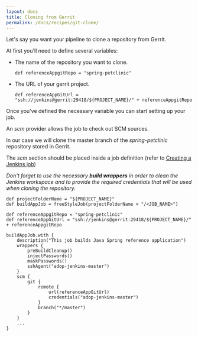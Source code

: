 ```yaml
---
layout: docs
title: Cloning from Gerrit
permalink: /docs/recipes/git-clone/
---
```


Let's say you want your pipeline to clone a repository from Gerrit.

At first you'll need to define several variables:

* The name of the repository you want to clone.

    ```
    def referenceAppgitRepo = "spring-petclinic"
    ```

* The URL of your gerrit project.

    ```
    def referenceAppGitUrl = "ssh://jenkins@gerrit:29418/${PROJECT_NAME}/" + referenceAppgitRepo
    ```

Once you've defined the necessary variable you can start setting up your job.

An _scm_ provider allows the job to check out SCM sources.

In our case we will clone the master branch of the _spring-petclinic_ repository stored in Gerrit.

The _scm_ section should be placed inside a job definition (refer to [Creating a Jenkins job](https://mibzzz.github.io/adop-cartridges-cookbook/docs/recipes/creating-a-job/))

_Don't forget to use the necessary **build wrappers** in order to clean the Jenkins workspace and to provide the required credentials that will be used when cloning the repository._

```
def projectFolderName = "${PROJECT_NAME}"
def buildAppJob = freeStyleJob(projectFolderName + "/<JOB_NAME>")

def referenceAppgitRepo = "spring-petclinic"
def referenceAppGitUrl = "ssh://jenkins@gerrit:29418/${PROJECT_NAME}/" + referenceAppgitRepo

buildAppJob.with {
    description("This job builds Java Spring reference application")
    wrappers {
        preBuildCleanup()
        injectPasswords()
        maskPasswords()
        sshAgent("adop-jenkins-master")
    }
    scm {
        git {
            remote {
                url(referenceAppGitUrl)
                credentials("adop-jenkins-master")
            }
            branch("*/master")
        }
    }
    ...
}
```



